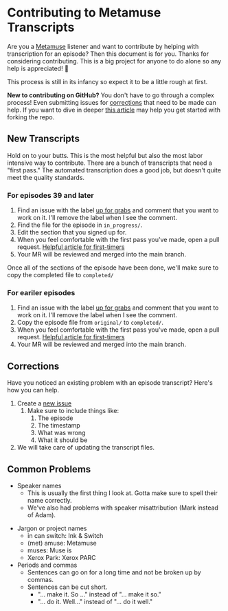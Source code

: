 # Contributing to Metamuse Transcripts

Are you a [Metamuse](https://museapp.com/podcast/) listener and want to contribute by helping with transcription for an episode? Then this document is for you. Thanks for considering contributing. This is a big project for anyone to do alone so any help is appreciated! :bow:

This process is still in its infancy so expect it to be a little rough at first.

**New to contributing on GitHub?** You don't have to go through a complex process! Even submitting issues for [corrections](#corrections) that need to be made can help. If you want to dive in deeper [this article](https://docs.github.com/en/github/managing-files-in-a-repository/managing-files-on-github/editing-files-in-another-users-repository) may help you get started with forking the repo.

## New Transcripts

Hold on to your butts. This is the most helpful but also the most labor intensive way to contribute. There are a bunch of transcripts that need a "first pass." The automated transcription does a good job, but doesn't quite meet the quality standards.

### For episodes 39 and later
1. Find an issue with the label [up for grabs](https://github.com/ppkn/metamuse-transcripts/labels/up%20for%20grabs) and comment that you want to work on it. I'll remove the label when I see the comment.
2. Find the file for the episode in `in_progress/`.
3. Edit the section that you signed up for.
4. When you feel comfortable with the first pass you've made, open a pull request. [Helpful article for first-timers](https://docs.github.com/en/github/collaborating-with-pull-requests/proposing-changes-to-your-work-with-pull-requests/creating-a-pull-request-from-a-fork)
5. Your MR will be reviewed and merged into the main branch.

Once all of the sections of the episode have been done, we'll make sure to copy the completed file to `completed/`


### For eariler episodes
1. Find an issue with the label [up for grabs](https://github.com/ppkn/metamuse-transcripts/labels/up%20for%20grabs) and comment that you want to work on it. I'll remove the label when I see the comment.
2. Copy the episode file from `original/` to `completed/`.
3. When you feel comfortable with the first pass you've made, open a pull request. [Helpful article for first-timers](https://docs.github.com/en/github/collaborating-with-pull-requests/proposing-changes-to-your-work-with-pull-requests/creating-a-pull-request-from-a-fork)
4. Your MR will be reviewed and merged into the main branch.

## Corrections

Have you noticed an existing problem with an episode transcript? Here's how you can help.

1. Create a [new issue](https://github.com/ppkn/metamuse-transcripts/issues/new)
    1. Make sure to include things like:
        1. The episode
        2. The timestamp
        3. What was wrong
        4. What it should be
2. We will take care of updating the transcript files.

## Common Problems

* Speaker names
  * This is usually the first thing I look at. Gotta make sure to spell their name correctly.
  * We've also had problems with speaker misattribution (Mark instead of Adam).

- Jargon or project names
  - in can switch: Ink & Switch
  - (met) amuse: Metamuse
  - muses: Muse is
  - Xerox Park: Xerox PARC
- Periods and commas
  - Sentences can go on for a long time and not be broken up by commas.
  - Sentences can be cut short.
    - "... make it. So ..." instead of "... make it so."
    - "... do it. Well..." instead of "... do it well."

